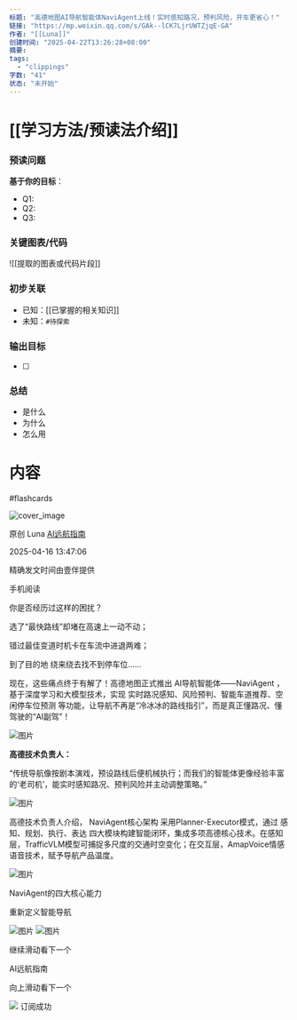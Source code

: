 ```yaml
---
标题: "高德地图AI导航智能体NaviAgent上线！实时感知路况，预判风险，开车更省心！"
链接: "https://mp.weixin.qq.com/s/GAk--lCK7LjrUWTZjqE-GA"
作者: "[[Luna]]"
创建时间: "2025-04-22T13:26:28+08:00"
摘要:
tags:
  - "clippings"
字数: "41"
状态: "未开始"
---
```

# [[学习方法/预读法介绍]]
### 预读问题  
**基于你的目标**：
- Q1: 
- Q2: 
- Q3:   

### 关键图表/代码  
![[提取的图表或代码片段]]
### 初步关联  
- 已知：[[已掌握的相关知识]]  
- 未知：`#待探索`  

### 输出目标
- [ ] 

### 总结
- 是什么
- 为什么
- 怎么用

# 内容
#flashcards

![cover_image](https://mmbiz.qpic.cn/sz_mmbiz_jpg/Sx1dltvl8qictibWovxwVZmk6ibicdaPT8EfHgS3MVpSVABW4V3cCSg34LYPZsK6bhemibrux0dEmMic1zshoxpj4Cmw/0?wx_fmt=jpeg)

原创 Luna [AI远航指南](https://mp.weixin.qq.com/s/)

2025-04-16 13:47:06

精确发文时间由壹伴提供

手机阅读

你是否经历过这样的困扰？

选了“最快路线”却堵在高速上一动不动；

错过最佳变道时机卡在车流中进退两难；

到了目的地 绕来绕去找不到停车位……

  

现在，这些痛点终于有解了！高德地图正式推出 AI导航智能体——NaviAgent ，基于深度学习和大模型技术，实现 实时路况感知、风险预判、智能车道推荐、空闲停车位预测 等功能，让导航不再是“冷冰冰的路线指引”，而是真正懂路况、懂驾驶的“AI副驾”！

  

![图片](https://mmbiz.qpic.cn/sz_mmbiz_png/Sx1dltvl8q9tc9g5cbn1uUoXEpJdFpfoUHficia0IFQLKiboYk0can4OqoL259hbRSBLmRRkP2rbsk8VUxMUQInsg/640?wx_fmt=png&from=appmsg&tp=webp&wxfrom=5&wx_lazy=1&wx_co=1)

**高德技术负责人：**

“传统导航像按剧本演戏，预设路线后便机械执行；而我们的智能体更像经验丰富的‘老司机’，能实时感知路况、预判风险并主动调整策略。”

![图片](https://mmbiz.qpic.cn/mmbiz_svg/wzJhLVPsrd3MenKsmg5N3icthR4RBtAickhe6VdklShBiaSBwKqicqlicy1hsFpFroIxGuh5ibO61GJgpaiaJMZcIA1Ria3geTS4Jbwy/640?wx_fmt=svg&from=appmsg&tp=webp&wxfrom=5&wx_lazy=1&wx_co=1)

  

  

高德技术负责人介绍， NaviAgent核心架构 采用Planner-Executor模式，通过 感知、规划、执行、表达 四大模块构建智能闭环，集成多项高德核心技术。在感知层，TrafficVLM模型可捕捉多尺度的交通时空变化；在交互层，AmapVoice情感语音技术，赋予导航产品温度。  

![图片](https://mmbiz.qpic.cn/sz_mmbiz_png/Sx1dltvl8qictibWovxwVZmk6ibicdaPT8Efdam9kbhoXgmtpJ5o1FwuskZXEeaJEGNDundJZtuicsEVkdpsokvDTUw/640?wx_fmt=png&from=appmsg&tp=webp&wxfrom=5&wx_lazy=1&wx_co=1)

  

NaviAgent的四大核心能力

重新定义智能导航

![图片](https://mmbiz.qpic.cn/sz_mmbiz_jpg/Sx1dltvl8q8tczBGJDqiadxRY5RrfPkogHic9VdmRKOfmZ1icEXNFxVib1kftJwice4jqHNRduRyoqNw9T2JhZQojeQ/640?wx_fmt=jpeg&from=appmsg&tp=webp&wxfrom=5&wx_lazy=1&wx_co=1) ![图片](https://mmbiz.qpic.cn/sz_mmbiz_jpg/Sx1dltvl8qictibWovxwVZmk6ibicdaPT8EfpbzTTgic9KibtXOwq4Cp0A6sic2CmcJl9eoOAYmfbpx6QbxMtTzQbAmag/640?wx_fmt=jpeg&from=appmsg&tp=webp&wxfrom=5&wx_lazy=1&wx_co=1)

继续滑动看下一个

AI远航指南

向上滑动看下一个

![](https://mp.weixin.qq.com/s/assets/imgs/data-enhance/isok.svg) 订阅成功